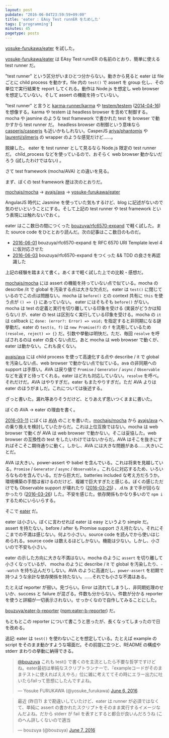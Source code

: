 ```yaml
---
layout: post
pubdate: "2016-06-04T23:59:59+09:00"
title: 'eater : EAsy Test runnER をためした'
tags: ['programming']
minutes: 45
pagetype: posts
---
```

[yosuke-furukawa/eater][] を試した。

[yosuke-furukawa/eater][] は EAsy Test runnER の名前のとおり、簡単に使える test runner だ。

"test runner" という区分がいまひとつ分からない。動きから見ると eater は file ごとに child process を動かす。file 内の `test()` で assert を group 化し、その単位で実行結果を report してくれる。動作は Node.js を想定し web browser を想定していない。そして assert の機能を持っていない。

"test runner" と言うと [karma-runner/karma][] や [testem/testem][] ([2014-04-16][]) を想像する。karma や testem は headless browser を含めて制御する。mocha や jasmine のような test framework で書かれた test を browser で動かすから test runner だ。 headless browser の制御という意味なら [casperjs/casperjs][] も近いかもしれない。CasperJS [ariya/phantomjs][] や [laurentj/slimerjs][] の wrapper のような感覚だけど……。

脱線した。 eater を test runner として見るなら Node.js 限定の test runner だ。 child_process などを使っているので、おそらく web browser 動かないだろう (試したわけではない) 。

さて test framework (mocha/AVA) との違いを見る。

まず、ぼくの test framework 歴は次のとおりだ。

[mochajs/mocha][] -> [avajs/ava][] -> [yosuke-furukawa/eater][]

AngularJS 時代に Jasmine を使っていた気もするけど、blog に記述がないので気のせいということにする。そして上記の test runner や test framework という表現には触れないでおく。

eater はここ数日の間につくった [bouzuya/rfc6570-expand][] で軽く試した。また source code をひととおり読んだ。次の記事はここ数日のものだ。

- [2016-06-01][] bouzuya/rfc6570-expand を RFC 6570 URI Template level 4 に仮対応させた
- [2016-06-03][] bouzuya/rfc6570-expand をつくった && TDD の良さを再認識した

上記の経験を踏まえて書く。あくまで軽く試した上での比較・感想だ。

[mochajs/mocha][] には assert の機能を持っていない点で似ている。mocha の describe /it で global を汚染する点は大きな欠点だ。 eater は `test()` に閉じているのでこの点は問題ない。mocha は `before()` との context 共有に `this` を使う点が `() => {}` にあっていない。 eater にはそもそも `before()` がない。mocha は test の定義と実行を切り離している印象を受ける (実装がどうかは知らない) が、eater の test は区別なく実行している印象を受ける。mocha の `it` は callback に `done: (error?: Error) => void;` を指定すると非同期になる謎挙動だ。eater の `test(s, f)` は `new Promise(f)` の `f` を流用しているため `(resolve, reject) => {}` だ。引数や挙動は明快だ。ただ、毎回 `resolve` を呼ばされるのは eater の良くない点だ。あと mocha は web browser で動くが、eater は動かない。これも良くない。

[avajs/ava][] には child process を使って高速化する点や describe / it で global を汚染しない点、web browser で動かない点で似ている。ava の非同期への support は手厚い。AVA は戻り値で `Promise` / `Generator` / `async` / `Observable` などを返すと待ってくれる。eater はどれも対応していない。`resolve` を呼べ。それだけだ。AVA はやりすぎだ。eater もまたやりすぎだ。ただ AVA よりは eater のほうがましだ。これについては後述する。

ざっと書いた。漏れ等ありそうだけど、とりあえず思いつくままに書いた。

ぼくの AVA -> eater の理由を書く。

[2016-03-11][] にぼくは [AVA][avajs/ava] のことを書いた。[mochajs/mocha][] から [avajs/ava][] への乗り換えを検討していたからだ。これは上位互換ではない。mocha は web browser で動くが AVA は web browser で動かない。そこは妥協した。web browser の互換性の test をしたいわけではないからだ。AVA はそこを抜きにすればそこそこ期待通りに動く。しかし、AVA には大きな問題がある……大きいことだ。

AVA は大きい。power-assert や babel を含んでいる。これは将来を見越している。`Promise` / `Generator` / `async` / `Observable` 。これらに対応するため、いろいろなものを含んでいる。だから巨大だ。batteries included な考え方だろうか。環境構築の手間は省けるのだけど、複雑で巨大すぎたと感じる。ぼくの感じただけでも Observable support が壊れたり ([2016-03-25][]) 、.d.ts まで手が回らなかったり ([2016-03-26][]) した。不安を感じた。依存関係もかなり多いので `npm i` するためにいらいらする。

そこで [eater][yosuke-furukawa/eater] だ。

eater は小さい。ぼくに言わせれば eater は easy というより simple だ。assert を持たない。before / after も Promise support さえ持たない。それにそこまでの不満は感じない。何より小さい。source code を読んでから使いはじめられる。source code は数えるほどしかない。機能は少ない。しかし、小さいので不安も小さい。

eater の示した方向に大きな不満はない。mocha のように `assert` を切り離して小さくなっているが、 mocha のように describe / it で global を汚染したり、`--watch` を持ち込んだりしない。AVA のように高速だし、`power-assert` を初期で持つような余計な依存関係を持たない。……それでも小さな不満はある。

たとえば reporter が弱い。見づらい。Error は流れてしまうし、非同期処理のせいか、success と failure が混ざる。件数も分からない。件数が分かる reporter を使うと詳細が一切表示されない。せっかくなので自作してみることにした。

[bouzuya/eater-b-reporter][] ([npm:eater-b-reporter][]) だ。

もともとこの reporter について書こうと思ったが、長くなってしまったので日を改める。

追記: eater は `test()` を使わないことを想定している。たとえば example の script をそのまま動かすような場面だ。その前提に立つと、README の構成や stderr まわりの挙動に納得できる。

<blockquote class="twitter-tweet" data-partner="tweetdeck"><p lang="ja" dir="ltr"><a href="https://twitter.com/bouzuya">@bouzuya</a> これも test() で書くのを主流としたら不要な哲学ですけどね。eater最初は単純なスクリプトランナーで、『exampleコードがそのままテストに使えればええやろ』位に雑に考えててその時にエラー出力に吐いたらfailって思想にしたんですよね。</p>&mdash; Yosuke FURUKAWA (@yosuke_furukawa) <a href="https://twitter.com/yosuke_furukawa/status/739641995388280832">June 6, 2016</a></blockquote>
<script async src="//platform.twitter.com/widgets.js" charset="utf-8"></script>

<blockquote class="twitter-tweet" data-partner="tweetdeck"><p lang="ja" dir="ltr">最近 (昨日?) まで勘違いしていたけど、eater は runner が必須ではなくて、単純に assert の書かれたスクリプトをそのまま実行するイメージなんだよね。だから  stderr が fail を表すとすると都合が良いんだろうね (このへん詳しくないので適当</p>&mdash; bouzuya (@bouzuya) <a href="https://twitter.com/bouzuya/status/739990534907826177">June 7, 2016</a></blockquote>
<script async src="//platform.twitter.com/widgets.js" charset="utf-8"></script>

[npm:eater-b-reporter]: https://www.npmjs.com/package/eater-b-reporter
[2014-04-16]: http://blog.bouzuya.net/2014/04/16/
[2016-03-11]: http://blog.bouzuya.net/2016/03/11/
[2016-03-25]: http://blog.bouzuya.net/2016/03/25/
[2016-03-26]: http://blog.bouzuya.net/2016/03/26/
[2016-06-01]: http://blog.bouzuya.net/2016/06/01/
[2016-06-03]: http://blog.bouzuya.net/2016/06/03/
[ariya/phantomjs]: https://github.com/ariya/phantomjs
[avajs/ava]: https://github.com/avajs/ava
[bouzuya/eater-b-reporter]: https://github.com/bouzuya/eater-b-reporter
[bouzuya/rfc6570-expand]: https://github.com/bouzuya/rfc6570-expand
[casperjs/casperjs]: https://github.com/casperjs/casperjs
[karma-runner/karma]: https://github.com/karma-runner/karma
[laurentj/slimerjs]: https://github.com/laurentj/slimerjs
[mochajs/mocha]: https://github.com/mochajs/mocha
[testem/testem]: https://github.com/testem/testem
[yosuke-furukawa/eater]: https://github.com/yosuke-furukawa/eater
